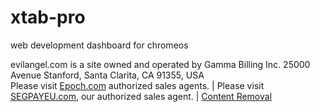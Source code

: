 # xtab-pro
web development dashboard for chromeos

evilangel.com is a site owned and operated by Gamma Billing Inc. 25000 Avenue Stanford, Santa Clarita, CA 91355, USA  
Please visit [Epoch.com](https://epoch.com/) authorized sales agents. | Please visit [SEGPAYEU.com](https://cs.segpay.com/), our authorized sales agent. | [Content Removal](https://form.jotform.com/contentinquiries/report-content-violations)
